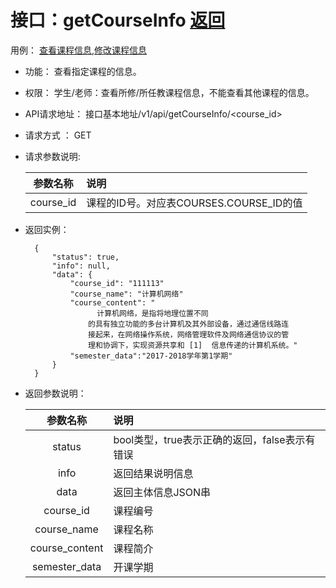 # 接口：getCourseInfo  [返回](../../README.md)
用例： [查看课程信息](../用例1/查看课程信息.md),[修改课程信息](../用例/修改课程信息.md)

- 功能：
    查看指定课程的信息。
    
- 权限：
    学生/老师：查看所修/所任教课程信息，不能查看其他课程的信息。    
    
- API请求地址： 
    接口基本地址/v1/api/getCourseInfo/<course_id>

- 请求方式 ：
    GET
      
- 请求参数说明:        

  |参数名称|说明|
  |:---------:|:--------------------------------------------------------|      
  |course_id|课程的ID号。对应表COURSES.COURSE_ID的值|
  
- 返回实例：

        {         
            "status": true,
            "info": null,
            "data": {
                "course_id": "111113"
                "course_name": "计算机网络"
                "course_content": "
                      计算机网络，是指将地理位置不同
                    的具有独立功能的多台计算机及其外部设备，通过通信线路连
                    接起来，在网络操作系统，网络管理软件及网络通信协议的管
                    理和协调下，实现资源共享和 [1]  信息传递的计算机系统。"
                "semester_data":"2017-2018学年第1学期"
            }          
        }
 
- 返回参数说明：    
 
  |参数名称|说明|
  |:---------:|:--------------------------------------------------------|      
  |status|bool类型，true表示正确的返回，false表示有错误|
  |info|返回结果说明信息|
  |data|返回主体信息JSON串|
  |course_id|课程编号|
  |course_name|课程名称|  
  |course_content|课程简介|
  |semester_data|开课学期|